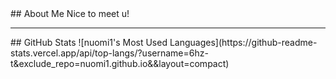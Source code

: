 <html>
## About Me
    Nice to meet u!

<hr>
## GitHub Stats
![nuomi1's Most Used Languages](https://github-readme-stats.vercel.app/api/top-langs/?username=6hz-t&exclude_repo=nuomi1.github.io&&layout=compact)
</html>
